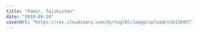```yaml
---
title: "Pamir, Tajikistan"
date: "2018-09-24"
coverUrl: "https://res.cloudinary.com/dyrtugl0l/image/upload/v1613695713/gallery/DSCF0147_sngoqe.jpg"
---
```


